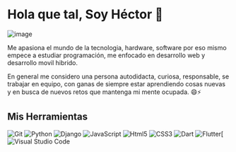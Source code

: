 # Hola que tal, Soy Héctor 👋

![image](https://user-images.githubusercontent.com/55261340/131182556-52d6b69a-2482-4702-ad24-29508adceda1.png)

Me apasiona el mundo de la tecnologia, hardware, software por eso mismo empece a estudiar programación,
me enfocado en desarrollo web y desarrollo movil hibrido.

En general me considero una persona autodidacta, curiosa, responsable, se trabajar en equipo,
con ganas de siempre estar aprendiendo cosas nuevas y en busca de nuevos retos que mantenga mi mente 
ocupada. 😄⚡

## Mis Herramientas

![Git](https://img.shields.io/badge/Git-F05032?style=for-the-badge&logo=git&logoColor=white)
![Python](https://img.shields.io/badge/Python-3776AB?style=for-the-badge&logo=python&logoColor=white)
![Django](https://img.shields.io/badge/Django-092E20?style=for-the-badge&logo=django&logoColor=white)
![JavaScript](https://img.shields.io/badge/JavaScript-F7DF1E?style=for-the-badge&logo=javascript&logoColor=black)
![Html5](https://img.shields.io/badge/HTML5-E34F26?style=for-the-badge&logo=html5&logoColor=white)
![CSS3](https://img.shields.io/badge/CSS3-1572B6?style=for-the-badge&logo=css3&logoColor=white)
![Dart](https://img.shields.io/badge/Dart-0175C2?style=for-the-badge&logo=dart&logoColor=white)
![Flutter](https://img.shields.io/badge/Flutter-02569B?style=for-the-badge&logo=flutter&logoColor=white)[
![Visual Studio Code](	https://img.shields.io/badge/Visual_Studio_Code-0078D4?style=for-the-badge&logo=visual%20studio%20code&logoColor=white)


